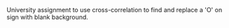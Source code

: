 University assignment to use cross-correlation to find and replace a 'O' on sign with blank background.
